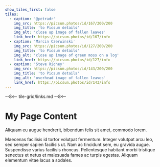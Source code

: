 ```yaml
---
show_tiles_first: false
tiles:
  - caption: '@petradr'
    img_src: https://picsum.photos/id/167/200/200
    img_title: 'to Picsum details'
    img_alt: 'close up image of fallen leaves'
    link_href: https://picsum.photos/id/167/info
  - caption: 'Marcin Czerwinski'
    img_src: https://picsum.photos/id/127/200/200
    img_title: 'to Picsum details'
    img_alt: 'close up image of green moss on a log'
    link_href: https://picsum.photos/id/127/info
  - caption: 'Steve Richey'
    img_src: https://picsum.photos/id/143/200/200
    img_title: 'to Picsum details'
    img_alt: 'overhead image of fallen leaves'
    link_href: https://picsum.photos/id/143/info
---
```


--8<--
tile-grid/links.md
--8<--

# My Page Content
Aliquam eu augue hendrerit, bibendum felis sit amet, commodo lorem.

Maecenas facilisis id tortor volutpat fermentum. Integer volutpat arcu leo, sed semper sapien facilisis ut. Nam ac tincidunt sem, eu gravida augue. Suspendisse varius facilisis rhoncus. Pellentesque habitant morbi tristique senectus et netus et malesuada fames ac turpis egestas. Aliquam elementum vitae lacus a sodales. 

<br>